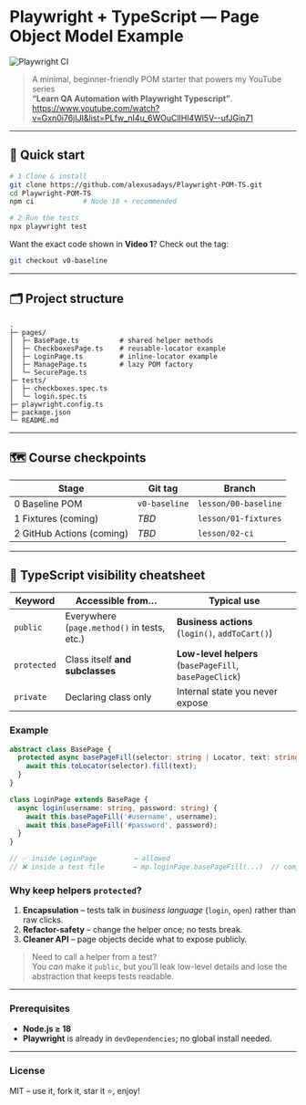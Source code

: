# Playwright + TypeScript — Page Object Model Example

![Playwright CI](https://github.com/<owner>/<repo>/actions/workflows/playwright.yml/badge.svg?branch=main)

> A minimal, beginner-friendly POM starter that powers my YouTube series  
> **“Learn QA Automation with Playwright Typescript”**.
> https://www.youtube.com/watch?v=Gxn0i76jIJI&list=PLfw_nI4u_6WOuClIHl4Wl5V--ufJGin71

---

## 🚀 Quick start

```bash
# 1 Clone & install
git clone https://github.com/alexusadays/Playwright-POM-TS.git
cd Playwright-POM-TS
npm ci            # Node 18 + recommended

# 2 Run the tests
npx playwright test
```

Want the exact code shown in **Video 1**? Check out the tag:

```bash
git checkout v0-baseline
```

---

## 🗂️ Project structure

```
.
├─ pages/
│  ├─ BasePage.ts          # shared helper methods
│  ├─ CheckboxesPage.ts    # reusable-locator example
│  ├─ LoginPage.ts         # inline-locator example
│  ├─ ManagePage.ts        # lazy POM factory
│  └─ SecurePage.ts        
├─ tests/
│  ├─ checkboxes.spec.ts
│  └─ login.spec.ts
├─ playwright.config.ts
├─ package.json
└─ README.md
```

---

## 🗺️ Course checkpoints

| Stage | Git tag                     | Branch               |
|-------|-----------------------------|----------------------|
| 0 Baseline POM           | `v0-baseline` | `lesson/00-baseline` |
| 1 Fixtures (coming)      | _TBD_         | `lesson/01-fixtures` |
| 2 GitHub Actions (coming)| _TBD_         | `lesson/02-ci`       |

---

## 👀 TypeScript visibility cheatsheet

| Keyword      | Accessible from…                              | Typical use                   |
|--------------|-----------------------------------------------|-------------------------------|
| `public`     | Everywhere (`page.method()` in tests, etc.)   | **Business actions** (`login()`, `addToCart()`) |
| `protected`  | Class itself **and subclasses**               | **Low-level helpers** (`basePageFill`, `basePageClick`) |
| `private`    | Declaring class only                          | Internal state you never expose |

### Example

```ts
abstract class BasePage {
  protected async basePageFill(selector: string | Locator, text: string) {
    await this.toLocator(selector).fill(text);
  }
}

class LoginPage extends BasePage {
  async login(username: string, password: string) {
    await this.basePageFill('#username', username);
    await this.basePageFill('#password', password);
  }
}

// ✅ inside LoginPage         → allowed
// ❌ inside a test file       → mp.loginPage.basePageFill(...)  // compiler error
```

### Why keep helpers `protected`?

1. **Encapsulation** – tests talk in *business language* (`login`, `open`) rather than raw clicks.
2. **Refactor-safety** – change the helper once; no tests break.
3. **Cleaner API** – page objects decide what to expose publicly.

> Need to call a helper from a test?  
> You *can* make it `public`, but you’ll leak low-level details and lose the abstraction that keeps tests readable.

---

### Prerequisites

* **Node.js ≥ 18**
* **Playwright** is already in `devDependencies`; no global install needed.

---

### License

MIT – use it, fork it, star it ⭐️, enjoy!
